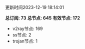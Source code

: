 更新时间2023-12-19 18:14:01

**总订阅: 73**
**总节点: 645**
**有效节点: 172**
- v2ray节点: 169
- ss节点: 2
- trojan节点: 1
